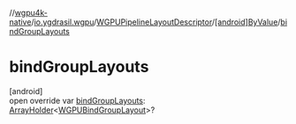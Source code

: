 //[wgpu4k-native](../../../../index.md)/[io.ygdrasil.wgpu](../../index.md)/[WGPUPipelineLayoutDescriptor](../index.md)/[[android]ByValue](index.md)/[bindGroupLayouts](bind-group-layouts.md)

# bindGroupLayouts

[android]\
open override var [bindGroupLayouts](bind-group-layouts.md): [ArrayHolder](../../../ffi/-array-holder/index.md)&lt;[WGPUBindGroupLayout](../../-w-g-p-u-bind-group-layout/index.md)&gt;?